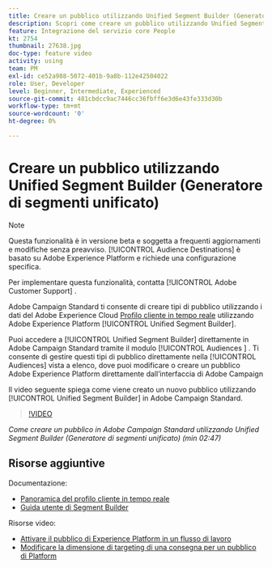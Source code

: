```yaml
---
title: Creare un pubblico utilizzando Unified Segment Builder (Generatore di segmenti unificato)
description: Scopri come creare un pubblico utilizzando Unified Segment Builder (Generatore di segmenti unificato)
feature: Integrazione del servizio core People
kt: 2754
thumbnail: 27638.jpg
doc-type: feature video
activity: using
team: PM
exl-id: ce52a988-5072-401b-9a8b-112e42504022
role: User, Developer
level: Beginner, Intermediate, Experienced
source-git-commit: 481cbdcc9ac7446cc36fbff6e3d6e43fe333d30b
workflow-type: tm+mt
source-wordcount: '0'
ht-degree: 0%

---
```


# Creare un pubblico utilizzando Unified Segment Builder (Generatore di segmenti unificato)

>[!NOTE]
>
>Questa funzionalità è in versione beta e soggetta a frequenti aggiornamenti e modifiche senza preavviso. [!UICONTROL Audience Destinations] è basato su Adobe Experience Platform e richiede una configurazione specifica.
>
>Per implementare questa funzionalità, contatta [!UICONTROL Adobe Customer Support] .

Adobe Campaign Standard ti consente di creare tipi di pubblico utilizzando i dati del Adobe Experience Cloud [Profilo cliente in tempo reale](https://experienceleague.adobe.com/docs/platform-learn/tutorials/profiles/understanding-the-real-time-customer-profile.html?lang=en) utilizzando Adobe Experience Platform [!UICONTROL Unified Segment Builder].

Puoi accedere a [!UICONTROL Unified Segment Builder] direttamente in Adobe Campaign Standard tramite il modulo [!UICONTROL Audiences ] . Ti consente di gestire questi tipi di pubblico direttamente nella [!UICONTROL Audiences] vista a elenco, dove puoi modificare o creare un pubblico Adobe Experience Platform direttamente dall’interfaccia di Adobe Campaign

Il video seguente spiega come viene creato un nuovo pubblico utilizzando [!UICONTROL Unified Segment Builder] in Adobe Campaign Standard.

>[!VIDEO](https://video.tv.adobe.com/v/27638?quality=12)

*Come creare un pubblico in Adobe Campaign Standard utilizzando Unified Segment Builder (Generatore di segmenti unificato) (min 02:47)*

## Risorse aggiuntive

Documentazione:

* [Panoramica del profilo cliente in tempo reale](https://experienceleague.adobe.com/docs/experience-platform/landing/home.html)
* [Guida utente di Segment Builder](https://experienceleague.adobe.com/docs/experience-platform/landing/home.html)

Risorse video:

* [Attivare il pubblico di Experience Platform in un flusso di lavoro](/help/profiles-and-audiences/audience-destinations/activating-aep-audiences.md)
* [Modificare la dimensione di targeting di una consegna per un pubblico di Platform](/help/profiles-and-audiences/audience-destinations/changing-targeting-dimension.md)
